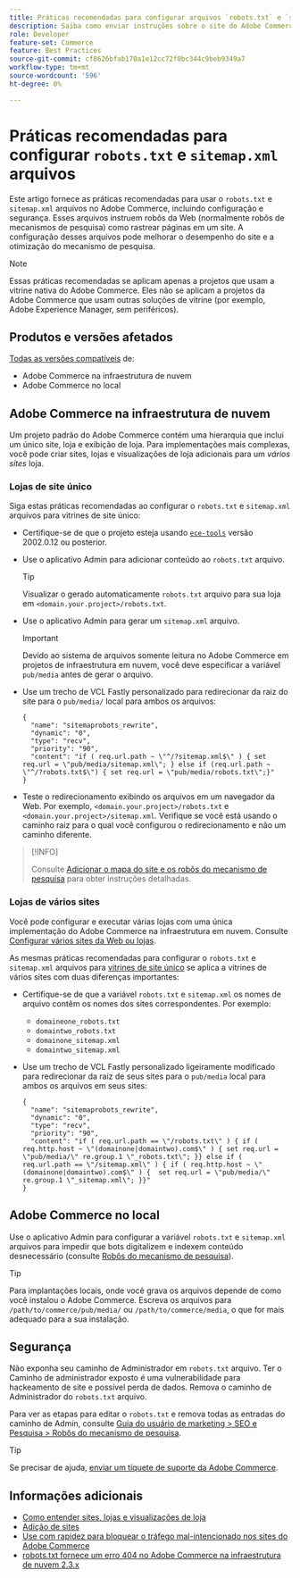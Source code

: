 ```yaml
---
title: Práticas recomendadas para configurar arquivos `robots.txt` e `sitemap.xml`
description: Saiba como enviar instruções sobre o site do Adobe Commerce para rastreadores da Web.
role: Developer
feature-set: Commerce
feature: Best Practices
source-git-commit: cf8626bfab170a1e12cc72f0bc344c9beb9349a7
workflow-type: tm+mt
source-wordcount: '596'
ht-degree: 0%

---
```



# Práticas recomendadas para configurar `robots.txt` e `sitemap.xml` arquivos

Este artigo fornece as práticas recomendadas para usar o `robots.txt` e `sitemap.xml` arquivos no Adobe Commerce, incluindo configuração e segurança. Esses arquivos instruem robôs da Web (normalmente robôs de mecanismos de pesquisa) como rastrear páginas em um site. A configuração desses arquivos pode melhorar o desempenho do site e a otimização do mecanismo de pesquisa.

>[!NOTE]
>
>Essas práticas recomendadas se aplicam apenas a projetos que usam a vitrine nativa do Adobe Commerce. Eles não se aplicam a projetos da Adobe Commerce que usam outras soluções de vitrine (por exemplo, Adobe Experience Manager, sem periféricos).

## Produtos e versões afetados

[Todas as versões compatíveis](../../../release/versions.md) de:

- Adobe Commerce na infraestrutura de nuvem
- Adobe Commerce no local

## Adobe Commerce na infraestrutura de nuvem

Um projeto padrão do Adobe Commerce contém uma hierarquia que inclui um único site, loja e exibição de loja. Para implementações mais complexas, você pode criar sites, lojas e visualizações de loja adicionais para um _vários sites_ loja.

### Lojas de site único

Siga estas práticas recomendadas ao configurar o `robots.txt` e `sitemap.xml` arquivos para vitrines de site único:

- Certifique-se de que o projeto esteja usando [`ece-tools`](https://devdocs.magento.com/cloud/release-notes/ece-release-notes.html) versão 2002.0.12 ou posterior.
- Use o aplicativo Admin para adicionar conteúdo ao `robots.txt` arquivo.

   >[!TIP]
   >
   >Visualizar o gerado automaticamente `robots.txt` arquivo para sua loja em `<domain.your.project>/robots.txt`.

- Use o aplicativo Admin para gerar um `sitemap.xml` arquivo.

   >[!IMPORTANT]
   >
   >Devido ao sistema de arquivos somente leitura no Adobe Commerce em projetos de infraestrutura em nuvem, você deve especificar a variável `pub/media` antes de gerar o arquivo.

- Use um trecho de VCL Fastly personalizado para redirecionar da raiz do site para o `pub/media/` local para ambos os arquivos:

   ```vcl
   {
     "name": "sitemaprobots_rewrite",
     "dynamic": "0",
     "type": "recv",
     "priority": "90",
     "content": "if ( req.url.path ~ \"^/?sitemap.xml$\" ) { set req.url = \"pub/media/sitemap.xml\"; } else if (req.url.path ~ \"^/?robots.txt$\") { set req.url = \"pub/media/robots.txt\";}"
   }
   ```

- Teste o redirecionamento exibindo os arquivos em um navegador da Web. Por exemplo, `<domain.your.project>/robots.txt` e `<domain.your.project>/sitemap.xml`. Verifique se você está usando o caminho raiz para o qual você configurou o redirecionamento e não um caminho diferente.

>[!INFO]
>
>Consulte [Adicionar o mapa do site e os robôs do mecanismo de pesquisa](https://devdocs.magento.com/cloud/trouble/robots-sitemap.html) para obter instruções detalhadas.


### Lojas de vários sites

Você pode configurar e executar várias lojas com uma única implementação do Adobe Commerce na infraestrutura em nuvem. Consulte [Configurar vários sites da Web ou lojas](https://devdocs.magento.com/cloud/project/project-multi-sites.html).

As mesmas práticas recomendadas para configurar o `robots.txt` e `sitemap.xml` arquivos para [vitrines de site único](#single-site-storefronts) se aplica a vitrines de vários sites com duas diferenças importantes:

- Certifique-se de que a variável `robots.txt` e `sitemap.xml` os nomes de arquivo contêm os nomes dos sites correspondentes. Por exemplo:
   - `domaineone_robots.txt`
   - `domaintwo_robots.txt`
   - `domainone_sitemap.xml`
   - `domaintwo_sitemap.xml`

- Use um trecho de VCL Fastly personalizado ligeiramente modificado para redirecionar da raiz de seus sites para o `pub/media` local para ambos os arquivos em seus sites:

   ```vcl
   {
     "name": "sitemaprobots_rewrite",
     "dynamic": "0",
     "type": "recv",
     "priority": "90",
     "content": "if ( req.url.path == \"/robots.txt\" ) { if ( req.http.host ~ \"(domainone|domaintwo).com$\" ) { set req.url = \"pub/media/\" re.group.1 \"_robots.txt\"; }} else if ( req.url.path == \"/sitemap.xml\" ) { if ( req.http.host ~ \"(domainone|domaintwo).com$\" ) {  set req.url = \"pub/media/\" re.group.1 \"_sitemap.xml\"; }}"
   }
   ```

## Adobe Commerce no local

Use o aplicativo Admin para configurar a variável `robots.txt` e `sitemap.xml` arquivos para impedir que bots digitalizem e indexem conteúdo desnecessário (consulte [Robôs do mecanismo de pesquisa](https://experienceleague.adobe.com/docs/commerce-admin/marketing/seo/seo-overview.html#search-engine-robots)).

>[!TIP]
>
>Para implantações locais, onde você grava os arquivos depende de como você instalou o Adobe Commerce. Escreva os arquivos para `/path/to/commerce/pub/media/` ou `/path/to/commerce/media`, o que for mais adequado para a sua instalação.

## Segurança

Não exponha seu caminho de Administrador em `robots.txt` arquivo. Ter o Caminho de administrador exposto é uma vulnerabilidade para hackeamento de site e possível perda de dados. Remova o caminho de Administrador do `robots.txt` arquivo.

Para ver as etapas para editar o `robots.txt` e remova todas as entradas do caminho de Admin, consulte [Guia do usuário de marketing > SEO e Pesquisa > Robôs do mecanismo de pesquisa](https://experienceleague.adobe.com/docs/commerce-admin/marketing/seo/seo-overview.html#search-engine-robots).

>[!TIP]
>
>Se precisar de ajuda, [enviar um tíquete de suporte da Adobe Commerce](https://experienceleague.adobe.com/docs/commerce-knowledge-base/kb/help-center-guide/magento-help-center-user-guide.html#submit-ticket).

## Informações adicionais

- [Como entender sites, lojas e visualizações de loja](https://devdocs.magento.com/cloud/configure/configure-best-practices.html#sites)
- [Adição de sites](https://docs.magento.com/user-guide/stores/stores-all-create-website.html)
- [Use com rapidez para bloquear o tráfego mal-intencionado nos sites do Adobe Commerce](https://devdocs.magento.com/cloud/cdn/fastly-vcl-blocking.html)
- [robots.txt fornece um erro 404 no Adobe Commerce na infraestrutura de nuvem 2.3.x](https://experienceleague.adobe.com/docs/commerce-knowledge-base/kb/troubleshooting/miscellaneous/robots.txt-gives-404-error-magento-commerce-cloud-2.3.x.html)
